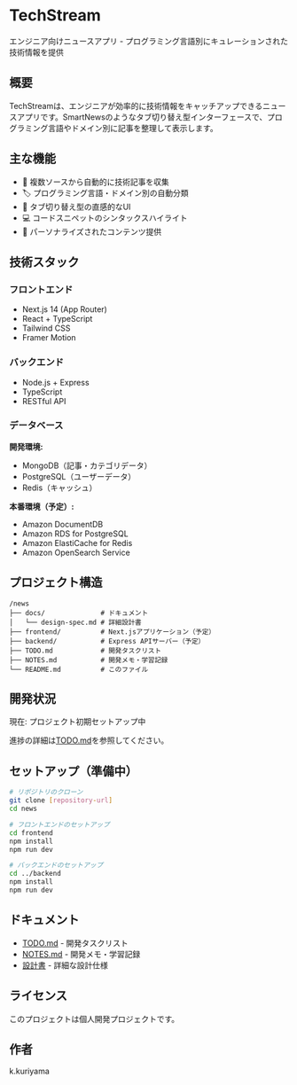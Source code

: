 # TechStream

エンジニア向けニュースアプリ - プログラミング言語別にキュレーションされた技術情報を提供

## 概要

TechStreamは、エンジニアが効率的に技術情報をキャッチアップできるニュースアプリです。SmartNewsのようなタブ切り替え型インターフェースで、プログラミング言語やドメイン別に記事を整理して表示します。

## 主な機能

- 📰 複数ソースから自動的に技術記事を収集
- 🏷️ プログラミング言語・ドメイン別の自動分類
- 📱 タブ切り替え型の直感的なUI
- 💻 コードスニペットのシンタックスハイライト
- 🎯 パーソナライズされたコンテンツ提供

## 技術スタック

### フロントエンド
- Next.js 14 (App Router)
- React + TypeScript
- Tailwind CSS
- Framer Motion

### バックエンド
- Node.js + Express
- TypeScript
- RESTful API

### データベース
**開発環境:**
- MongoDB（記事・カテゴリデータ）
- PostgreSQL（ユーザーデータ）
- Redis（キャッシュ）

**本番環境（予定）:**
- Amazon DocumentDB
- Amazon RDS for PostgreSQL
- Amazon ElastiCache for Redis
- Amazon OpenSearch Service

## プロジェクト構造

```
/news
├── docs/              # ドキュメント
│   └── design-spec.md # 詳細設計書
├── frontend/          # Next.jsアプリケーション（予定）
├── backend/           # Express APIサーバー（予定）
├── TODO.md            # 開発タスクリスト
├── NOTES.md           # 開発メモ・学習記録
└── README.md          # このファイル
```

## 開発状況

現在: プロジェクト初期セットアップ中

進捗の詳細は[TODO.md](./TODO.md)を参照してください。

## セットアップ（準備中）

```bash
# リポジトリのクローン
git clone [repository-url]
cd news

# フロントエンドのセットアップ
cd frontend
npm install
npm run dev

# バックエンドのセットアップ
cd ../backend
npm install
npm run dev
```

## ドキュメント

- [TODO.md](./TODO.md) - 開発タスクリスト
- [NOTES.md](./NOTES.md) - 開発メモ・学習記録
- [設計書](./docs/design-spec.md) - 詳細な設計仕様

## ライセンス

このプロジェクトは個人開発プロジェクトです。

## 作者

k.kuriyama

